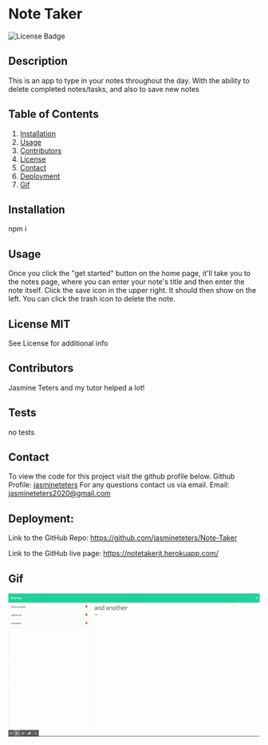 # Note Taker

![License Badge](https://img.shields.io/badge/license-MIT-blue.svg)

## Description

This is an app to type in your notes throughout the day. With the ability to delete completed notes/tasks, and also to save new notes

## Table of Contents

1. [Installation](#Installation)
2. [Usage](#Usage)
3. [Contributors](#Contributors)
4. [License](#License)
5. [Contact](#Contact)
6. [Deployment](#Deployment)
7. [Gif](#Gif)

## Installation

npm i

## Usage

Once you click the "get started" button on the home page, it'll take you to the notes page, where you can enter your note's title and then enter the note itself. Click the save icon in the upper right. It should then show on the left. You can click the trash icon to delete the note.

## License MIT

See License for additional info

## Contributors

Jasmine Teters and my tutor helped a lot!

## Tests

no tests

## Contact

To view the code for this project visit the github profile below.
Github Profile: [jasmineteters](github.com/jasmineteters)
For any questions contact us via email.
Email: [jasmineteters2020@gmail.com](mailto:jasmineteters2020@gmail.com)

## Deployment:

Link to the GitHub Repo: https://github.com/jasmineteters/Note-Taker

Link to the GitHub live page: https://notetakerjt.herokuapp.com/

## Gif

![](public/assets/note-taker.gif)
